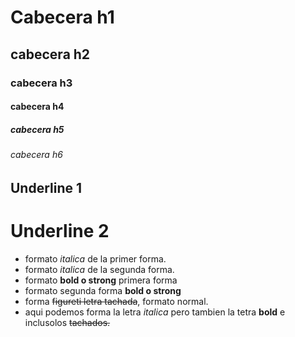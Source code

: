 # Cabecera h1
## cabecera h2
### cabecera h3
#### cabecera h4
##### cabecera h5
###### cabecera h6

Underline 1
--------------

Underline 2
==============

 - formato *italica* de la primer forma.
 - formato _italica_ de la segunda forma.
 - formato **bold o strong** primera forma
 - formato segunda forma __bold o strong__
 - forma ~~figureti letra tachada~~, formato normal.
 - aqui podemos forma la letra *italica* pero tambien la tetra **bold** e inclusolos ~~tachados.~~ 

 